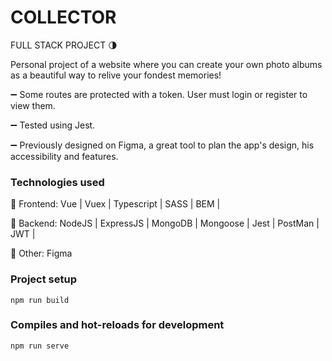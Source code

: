 # COLLECTOR

FULL STACK PROJECT 🌗

Personal project of a website where you can create your own photo albums as a beautiful way to relive your fondest memories! 

➖  Some routes are protected with a token. User must login or register to view them.

➖  Tested using Jest.

➖  Previously designed on Figma, a great tool to plan the app's design, his accessibility and features. 

### Technologies used
💫  Frontend: Vue | Vuex | Typescript | SASS | BEM | 

💫  Backend: NodeJS | ExpressJS | MongoDB | Mongoose | Jest | PostMan | JWT |

💫  Other: Figma 






### Project setup
```
npm run build
```
### Compiles and hot-reloads for development
```
npm run serve
```

